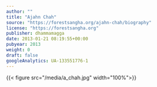 ```yaml
---
author: ""
title: "Ajahn Chah"
source: "https://forestsangha.org/ajahn-chah/biography"
license: "https://forestsangha.org"
publisher: dhammamagga
date: 2013-01-21 08:19:55+00:00
pubyear: 2013 
weight: 0
draft: false
googleAnalytics: UA-133551776-1
---
```


{{< figure src="/media/a_chah.jpg" width="100%">}}